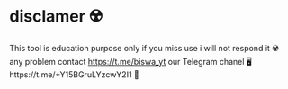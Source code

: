 # disclamer ☢️
This tool is education purpose only if you miss use i will not respond it ☢️
any problem contact https://t.me/biswa_yt 
our Telegram chanel 🖥️https://t.me/+Y15BGruLYzcwY2I1 🔫
